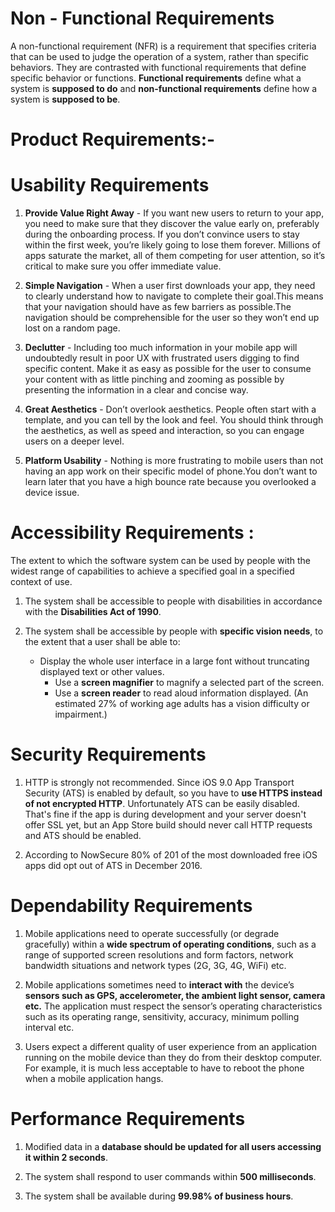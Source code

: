 Non - Functional Requirements
===========
A non-functional requirement (NFR) is a requirement that specifies criteria that can be used to judge the operation of a system, rather than specific behaviors. 
They are contrasted with functional requirements that define specific behavior or functions. **Functional requirements** define what a system is **supposed to do** and **non-functional requirements** define how a system is **supposed to be**.


 # Product Requirements:-
 
 
 # Usability Requirements

1. **Provide Value Right Away** - If you want new users to return to your app, you need to make sure that they discover the value early on, preferably during the onboarding process. If you don’t convince users to stay within the first week, you’re likely going to lose them forever. Millions of apps saturate the market, all of them competing for user attention, so it’s critical to make sure you offer immediate value. 
   
1. **Simple Navigation** - When a user first downloads your app, they need to clearly understand how to navigate to complete their goal.This means that your navigation should have as few barriers as possible.The navigation should be comprehensible for the user so they won’t end up lost on a random page.
    
1. **Declutter** - Including too much information in your mobile app will undoubtedly result in poor UX with frustrated users digging to find specific content. Make it as easy as possible for the user to consume your content with as little pinching and zooming as possible by presenting the information in a clear and concise way.

1. **Great Aesthetics** - Don’t overlook aesthetics. People often start with a template, and you can tell by the look and feel. You should think through the aesthetics, as well as speed and interaction, so you can engage users on a deeper level. 

1. **Platform Usability** - Nothing is more frustrating to mobile users than not having an app work on their specific model of phone.You don’t want to learn later that you have a high bounce rate because you overlooked a device issue.

		
#  Accessibility Requirements : 

The extent to which the software system can be used by people with the widest range of capabilities to achieve a specified goal in a specified context of use.
	
1. The system shall be accessible to people with disabilities in accordance with the **Disabilities Act of 1990**.
1. The system shall be accessible by people with **specific vision needs**, to the extent that a user shall be able to:
	
	- Display the whole user interface in a large font without truncating displayed text or other values.
        - Use a **screen magnifier** to magnify a selected part of the screen.
        - Use a **screen reader** to read aloud information displayed.
        (An estimated 27% of working age adults has a vision difficulty or impairment.)


# Security Requirements

1. HTTP is strongly not recommended. Since iOS 9.0 App Transport Security (ATS) is enabled by default, so you have to **use HTTPS instead of not encrypted HTTP**. Unfortunately ATS can be easily disabled. That's fine if the app is during development and your server doesn't offer SSL yet, but an App Store build should never call HTTP requests and ATS should be enabled.
    
1. According to NowSecure 80% of 201 of the most downloaded free iOS apps did opt out of ATS in December 2016.

# Dependability Requirements
 
1. Mobile applications need to operate successfully (or degrade gracefully) within a **wide spectrum of operating conditions**, such as a range of supported screen resolutions and form factors, network bandwidth situations and network types (2G, 3G, 4G, WiFi) etc.
    
1. Mobile applications sometimes need to **interact with** the device’s **sensors such as GPS, accelerometer, the ambient light sensor, camera etc.** The application must respect the sensor’s operating characteristics such as its operating range, sensitivity, accuracy, minimum polling interval etc.
    
1. Users expect a different quality of user experience from an application running on the mobile device than they do from their desktop computer. For example, it is much less acceptable to have to reboot the phone when a mobile application hangs.
  
# Performance Requirements

1. Modified data in a **database should be updated for all users accessing it within 2 seconds**.
    
1. The system shall respond to user commands within **500 milliseconds**. 
    
1. The system shall be available during **99.98% of business hours**.

